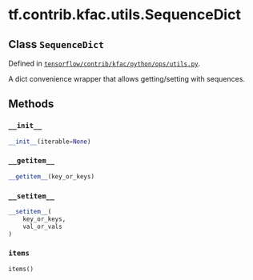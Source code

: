 <div itemscope itemtype="http://developers.google.com/ReferenceObject">
<meta itemprop="name" content="tf.contrib.kfac.utils.SequenceDict" />
<meta itemprop="property" content="__getitem__"/>
<meta itemprop="property" content="__init__"/>
<meta itemprop="property" content="__setitem__"/>
<meta itemprop="property" content="items"/>
</div>

# tf.contrib.kfac.utils.SequenceDict

## Class `SequenceDict`





Defined in [`tensorflow/contrib/kfac/python/ops/utils.py`](https://www.tensorflow.org/code/tensorflow/contrib/kfac/python/ops/utils.py).

A dict convenience wrapper that allows getting/setting with sequences.

## Methods

<h3 id="__init__"><code>__init__</code></h3>

``` python
__init__(iterable=None)
```



<h3 id="__getitem__"><code>__getitem__</code></h3>

``` python
__getitem__(key_or_keys)
```



<h3 id="__setitem__"><code>__setitem__</code></h3>

``` python
__setitem__(
    key_or_keys,
    val_or_vals
)
```



<h3 id="items"><code>items</code></h3>

``` python
items()
```





